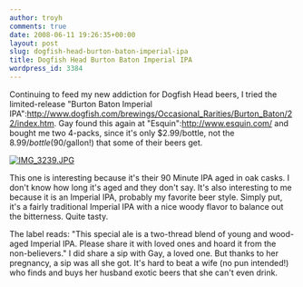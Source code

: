 ```yaml
---
author: troyh
comments: true
date: 2008-06-11 19:26:35+00:00
layout: post
slug: dogfish-head-burton-baton-imperial-ipa
title: Dogfish Head Burton Baton Imperial IPA
wordpress_id: 3384
---
```


Continuing to feed my new addiction for Dogfish Head beers, I tried the limited-release "Burton Baton Imperial IPA":http://www.dogfish.com/brewings/Occasional_Rarities/Burton_Baton/22/index.htm. Gay found this again at "Esquin":http://www.esquin.com/ and bought me two 4-packs, since it's only $2.99/bottle, not the $8.99/bottle ($90/gallon!) that some of their beers get.

[![IMG_3239.JPG](http://farm4.static.flickr.com/3044/2571256296_21f89e634c.jpg)](http://www.flickr.com/photos/troyh/2571256296/)

This one is interesting because it's their 90 Minute IPA aged in oak casks. I don't know how long it's aged and they don't say. It's also interesting to me because it is an Imperial IPA, probably my favorite beer style. Simply put, it's a fairly traditional Imperial IPA with a nice woody flavor to balance out the bitterness. Quite tasty.

The label reads: "This special ale is a two-thread blend of young and wood-aged Imperial IPA. Please share it with loved ones and hoard it from the non-believers." I did share a sip with Gay, a loved one. But thanks to her pregnancy, a sip was all she got. It's hard to beat a wife (no pun intended!) who finds and buys her husband exotic beers that she can't even drink.
